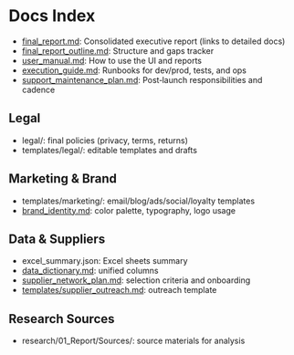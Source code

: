 # Docs Index

- [final_report.md](final_report.md): Consolidated executive report (links to detailed docs)
- [final_report_outline.md](final_report_outline.md): Structure and gaps tracker
- [user_manual.md](user_manual.md): How to use the UI and reports
- [execution_guide.md](execution_guide.md): Runbooks for dev/prod, tests, and ops
- [support_maintenance_plan.md](support_maintenance_plan.md): Post‑launch responsibilities and cadence
## Legal
- legal/: final policies (privacy, terms, returns)
- templates/legal/: editable templates and drafts

## Marketing & Brand
- templates/marketing/: email/blog/ads/social/loyalty templates
- [brand_identity.md](brand_identity.md): color palette, typography, logo usage
## Data & Suppliers
- excel_summary.json: Excel sheets summary
- [data_dictionary.md](data_dictionary.md): unified columns
- [supplier_network_plan.md](supplier_network_plan.md): selection criteria and onboarding
- [templates/supplier_outreach.md](templates/supplier_outreach.md): outreach template
## Research Sources
- research/01_Report/Sources/: source materials for analysis
